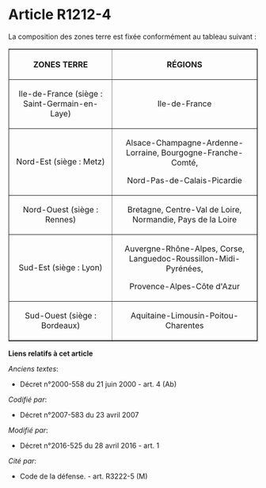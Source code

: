 # Article R1212-4

La composition des zones terre est fixée conformément au tableau suivant : 

<table border="1">
    <tbody>
      <tr>
        <th>

ZONES TERRE 

</th>
        <th>

RÉGIONS 

</th>
      </tr>
      <tr>
        <td align="center" valign="middle">

Ile-de-France (siège : Saint-Germain-en-Laye) 

</td>
        <td valign="middle" align="center">

Ile-de-France 

</td>
      </tr>
      <tr>
        <td align="center" valign="middle">

Nord-Est (siège : Metz) 

</td>
        <td align="center" valign="middle">

Alsace-Champagne-Ardenne-Lorraine, Bourgogne-Franche-Comté, 

Nord-Pas-de-Calais-Picardie 

</td>
      </tr>
      <tr>
        <td valign="middle" align="center">

Nord-Ouest (siège : Rennes) 

</td>
        <td valign="middle" align="center">

Bretagne, Centre-Val de Loire, Normandie, Pays de la Loire 

</td>
      </tr>
      <tr>
        <td align="center" valign="middle">

Sud-Est (siège : Lyon) 

</td>
        <td align="center" valign="middle">

Auvergne-Rhône-Alpes, Corse, Languedoc-Roussillon-Midi-Pyrénées, 

Provence-Alpes-Côte d'Azur 

</td>
      </tr>
      <tr>
        <td align="center" valign="middle">

Sud-Ouest (siège : Bordeaux) 

</td>
        <td align="center" valign="middle">

Aquitaine-Limousin-Poitou-Charentes

</td>
      </tr>
    </tbody>
  </table>

**Liens relatifs à cet article**

_Anciens textes_:

  - Décret n°2000-558 du 21 juin 2000 - art. 4 (Ab)

_Codifié par_:

  - Décret n°2007-583 du 23 avril 2007

_Modifié par_:

  - Décret n°2016-525 du 28 avril 2016 - art. 1

_Cité par_:

  - Code de la défense. - art. R3222-5 (M)
